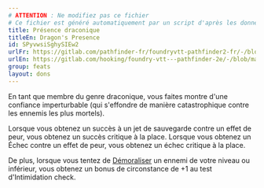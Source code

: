 ```yaml
---
# ATTENTION : Ne modifiez pas ce fichier
# Ce fichier est généré automatiquement par un script d'après les données du module Foundry VTT officiel et de sa traduction
title: Présence draconique
titleEn: Dragon's Presence
id: SPyvwsiSghySIEw2
urlFr: https://gitlab.com/pathfinder-fr/foundryvtt-pathfinder2-fr/-/blob/master/data/feats/SPyvwsiSghySIEw2.htm
urlEn: https://gitlab.com/hooking/foundry-vtt---pathfinder-2e/-/blob/master/packs/data/feats.db/dragon-s-presence.json
group: feats
layout: dons
---
```

En tant que membre du genre draconique, vous faites montre d'une confiance imperturbable (qui s'effondre de manière catastrophique contre les ennemis les plus mortels).

Lorsque vous obtenez un succès à un jet de sauvegarde contre un effet de peur, vous obtenez un succès critique à la place. Lorsque vous obtenez un Échec contre un effet de peur, vous obtenez un échec critique à la place.

De plus, lorsque vous tentez de [Démoraliser](../actions/démoraliser.md) un ennemi de votre niveau ou inférieur, vous obtenez un bonus de circonstance de +1 au test d'Intimidation check.


